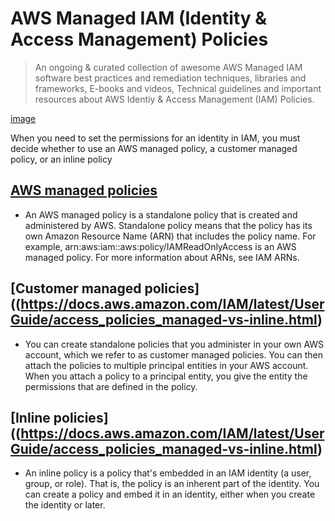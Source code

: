 # AWS Managed IAM (Identity & Access Management) Policies

> An ongoing & curated collection of awesome AWS Managed IAM software best practices and remediation techniques, libraries and frameworks, E-books and videos, Technical guidelines and important resources about AWS Identiy & Access Management (IAM) Policies.


[image](https://github.com/paulveillard/cybersecurity-aws-managed-policies/blob/main/img/aws_iam.png)


When you need to set the permissions for an identity in IAM, you must decide whether to use an AWS managed policy, a customer managed policy, or an inline policy


## [AWS managed policies](https://docs.aws.amazon.com/IAM/latest/UserGuide/access_policies_managed-vs-inline.html)
 - An AWS managed policy is a standalone policy that is created and administered by AWS. Standalone policy means that the policy has its own Amazon Resource Name (ARN) that includes the policy name. For example, arn:aws:iam::aws:policy/IAMReadOnlyAccess is an AWS managed policy. For more information about ARNs, see IAM ARNs.

## [Customer managed policies]((https://docs.aws.amazon.com/IAM/latest/UserGuide/access_policies_managed-vs-inline.html)
-  You can create standalone policies that you administer in your own AWS account, which we refer to as customer managed policies. You can then attach the policies to multiple principal entities in your AWS account. When you attach a policy to a principal entity, you give the entity the permissions that are defined in the policy.

## [Inline policies]((https://docs.aws.amazon.com/IAM/latest/UserGuide/access_policies_managed-vs-inline.html)
- An inline policy is a policy that's embedded in an IAM identity (a user, group, or role). That is, the policy is an inherent part of the identity. You can create a policy and embed it in an identity, either when you create the identity or later.
